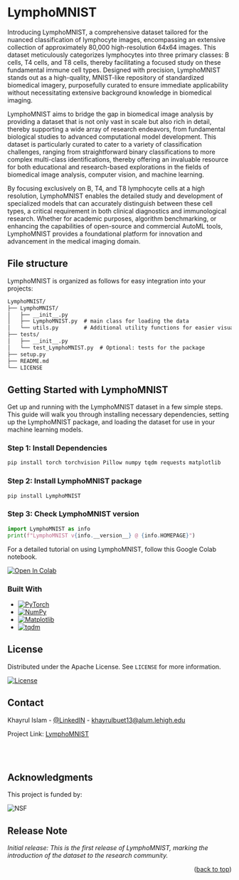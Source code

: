 # LymphoMNIST

Introducing LymphoMNIST, a comprehensive dataset tailored for the nuanced classification of lymphocyte images, encompassing an extensive collection of approximately 80,000 high-resolution 64x64 images. This dataset meticulously categorizes lymphocytes into three primary classes: B cells, T4 cells, and T8 cells, thereby facilitating a focused study on these fundamental immune cell types. Designed with precision, LymphoMNIST stands out as a high-quality, MNIST-like repository of standardized biomedical imagery, purposefully curated to ensure immediate applicability without necessitating extensive background knowledge in biomedical imaging.

LymphoMNIST aims to bridge the gap in biomedical image analysis by providing a dataset that is not only vast in scale but also rich in detail, thereby supporting a wide array of research endeavors, from fundamental biological studies to advanced computational model development. This dataset is particularly curated to cater to a variety of classification challenges, ranging from straightforward binary classifications to more complex multi-class identifications, thereby offering an invaluable resource for both educational and research-based explorations in the fields of biomedical image analysis, computer vision, and machine learning.

By focusing exclusively on B, T4, and T8 lymphocyte cells at a high resolution, LymphoMNIST enables the detailed study and development of specialized models that can accurately distinguish between these cell types, a critical requirement in both clinical diagnostics and immunological research. Whether for academic purposes, algorithm benchmarking, or enhancing the capabilities of open-source and commercial AutoML tools, LymphoMNIST provides a foundational platform for innovation and advancement in the medical imaging domain.

## File structure 
LymphoMNIST is organized as follows for easy integration into your projects:


```txt
LymphoMNIST/
├── LymphoMNIST/
│   ├── __init__.py
│   ├── LymphoMNIST.py  # main class for loading the data
│   └── utils.py        # Additional utility functions for easier visualization
├── tests/
│   ├── __init__.py
│   └── test_LymphoMNIST.py  # Optional: tests for the package
├── setup.py
├── README.md
└── LICENSE
```

<!-- Getting Started with LymphoMNIST -->
## Getting Started with LymphoMNIST

Get up and running with the LymphoMNIST dataset in a few simple steps. This guide will walk you through installing necessary dependencies, setting up the LymphoMNIST package, and loading the dataset for use in your machine learning models.

### Step 1: Install Dependencies
```bash
pip install torch torchvision Pillow numpy tqdm requests matplotlib
```

### Step 2: Install LymphoMNIST package
```bash
pip install LymphoMNIST
```

### Step 3: Check LymphoMNIST version
```python
import LymphoMNIST as info
print(f"LymphoMNIST v{info.__version__} @ {info.HOMEPAGE}")
```

For a detailed tutorial on using LymphoMNIST,  follow this Google Colab notebook. 

[![Open In Colab](https://colab.research.google.com/assets/colab-badge.svg)](https://colab.research.google.com/github/Khayrulbuet13/LymphoMNIST/blob/main/examples/tutorial.ipynb)



### Built With

* [![PyTorch][PyTorch-shield]][PyTorch-url]
* [![NumPy][numpy-shield]][numpy-url]
* [![Matplotlib][matplotlib-shield]][matplotlib-url]
* [![tqdm][tqdm-shield]][tqdm-url]


<!-- LICENSE -->
## License

Distributed under the Apache License. See `LICENSE` for more information.

[![License](https://img.shields.io/badge/License-Apache_2.0-blue.svg?style=for-the-badge)](./LICENSE)





<!-- CONTACT -->
## Contact

Khayrul Islam - [@LinkedIN](https://linkedin.com/in/khayrulbuet13) - khayrulbuet13@alum.lehigh.edu

Project Link: [LymphoMNIST](https://github.com/Khayrulbuet13/LymphoMNIST)



<!-- ACKNOWLEDGMENTS -->
<br><br>
## Acknowledgments

This project is funded by:

![NSF](Images/NSF.jpeg)




<!-- Release Note -->

## Release Note

*Initial release: This is the first release of LymphoMNIST, marking the introduction of the dataset to the research community.*

<p align="right">(<a href="#readme-top">back to top</a>)</p>





<!-- MARKDOWN LINKS & IMAGES -->


<!-- Linkedin -->
[linkedin-shield]: https://img.shields.io/badge/LinkedIn-blue?logo=linkedin

[linkedin-url]: https://linkedin.com/in/khayrulbuet13


<!-- Pytorch -->
[PyTorch-shield]:https://img.shields.io/static/v1?style=for-the-badge&message=PyTorch&color=EE4C2C&logo=PyTorch&logoColor=FFFFFF&label=

[PyTorch-url]:https://pytorch.org


<!-- NumPy -->
[NumPy-shield]: https://img.shields.io/static/v1?style=for-the-badge&message=NumPy&color=013243&logo=NumPy&logoColor=FFFFFF&label=

[NumPy-url]: https://numpy.org

<!-- tqdm -->
[tqdm-shield]:  https://img.shields.io/static/v1?style=for-the-badge&message=tqdm&color=222222&logo=tqdm&logoColor=FFC107&label=

[tqdm-url]: https://tqdm.github.io


<!-- Matplotlib -->
[Matplotlib-shield]: https://img.shields.io/badge/Matplotlib-%23ffffff.svg?style=for-the-badge&logo=Matplotlib&logoColor=black
[Matplotlib-url]: https://matplotlib.org

<!-- Linkedin -->


<!-- Linkedin -->